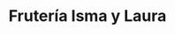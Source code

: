 ---
title: "Frutería Isma y Laura"
url: /medina-del-campo/fruteria-isma-y-laura/
shop: Gemüse & Obst
---